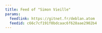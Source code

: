 ```yaml
---
title: Feed of "Simon Vieille"
params:
  feedlink: https://gitnet.fr/deblan.atom
  feedid: c66c7cf191f0bdcaac6f628aae2902b4
---
```

